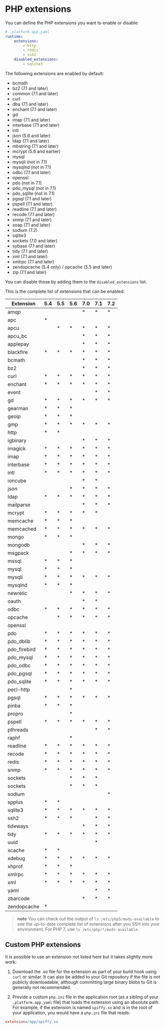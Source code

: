 # PHP extensions

You can define the PHP extensions you want to enable or disable:

```yaml
# .platform.app.yaml
runtime:
    extensions:
        - http
        - redis
        - ssh2
    disabled_extensions:
        - sqlite3
```

The following extensions are enabled by default:

* bcmath
* bz2 (7.1 and later)
* common (7.1 and later)
* curl
* dba (7.1 and later)
* enchant (7.1 and later)
* gd
* imap (7.1 and later)
* interbase (7.1 and later)
* intl
* json (5.6 and later)
* ldap (7.1 and later)
* mbstring (7.1 and later)
* mcrypt (5.6 and earlier)
* mysql
* mysqli (not in 7.1)
* mysqlnd (not in 7.1)
* odbc (7.1 and later)
* openssl
* pdo (not in 7.1)
* pdo_mysql (not in 7.1)
* pdo_sqlite (not in 7.1)
* pgsql (7.1 and later)
* pspell (7.1 and later)
* readline (7.1 and later)
* recode (7.1 and later)
* snmp (7.1 and later)
* soap (7.1 and later)
* sodium (7.2)
* sqlite3
* sockets (7.0 and later)
* sybase (7.1 and later)
* tidy (7.1 and later)
* xml (7.1 and later)
* xmlrpc (7.1 and later)
* zendopcache (5.4 only) / opcache (5.5 and later)
* zip (7.1 and later)


You can disable those by adding them to the `disabled_extensions` list.

This is the complete list of extensions that can be enabled:

| Extension    | 5.4 | 5.5 | 5.6 | 7.0 | 7.1 | 7.2 |
|--------------|-----|-----|-----|-----|-----|-----|
| amqp         |     |     |     | *   | *   | *   |
| apc          | *   |     |     |     |     |     |
| apcu         |     | *   | *   | *   | *   | *   |
| apcu_bc      |     |     |     | *   | *   | *   |
| applepay     |     |     |     | *   | *   | *   |
| blackfire    | *   | *   | *   | *   | *   | *   |
| bcmath       |     |     |     | *   | *   | *   |
| bz2          |     |     |     | *   | *   | *   |
| curl         | *   | *   | *   | *   | *   | *   |
| enchant      | *   | *   | *   | *   | *   | *   |
| event        |     |     |     |     | *   | *   |
| gd           | *   | *   | *   | *   | *   | *   |
| gearman      | *   | *   | *   |     |     |     |
| geoip        | *   | *   | *   |     |     |     |
| gmp          | *   | *   | *   | *   | *   | *   |
| http         | *   | *   |     |     |     |     |
| igbinary     |     |     |     | *   | *   | *   |
| imagick      | *   | *   | *   | *   | *   | *   |
| imap         | *   | *   | *   | *   | *   | *   |
| interbase    | *   | *   | *   | *   | *   | *   |
| intl         | *   | *   | *   | *   | *   | *   |
| ioncube      |     |     |     | *   | *   |     |
| json         |     |     | *   | *   | *   | *   |
| ldap         | *   | *   | *   | *   | *   | *   |
| mailparse    |     |     |     | *   | *   | *   |
| mcrypt       | *   | *   | *   | *   | *   |     |
| memcache     | *   | *   | *   |     |     |     |
| memcached    | *   | *   | *   | *   | *   | *   |
| mongo        | *   | *   | *   |     |     |     |
| mongodb      |     |     |     | *   | *   | *   |
| msgpack      |     |     | *   | *   | *   | *   |
| mssql        | *   | *   | *   |     |     |     |
| mysql        | *   | *   | *   |     |     |     |
| mysqli       | *   | *   | *   | *   | *   | *   |
| mysqlnd      | *   | *   | *   |     |     |     |
| newrelic     |     |     | *   | *   | *   | *   |
| oauth        |     |     |     | *   | *   |     |
| odbc         | *   | *   | *   | *   | *   | *   |
| opcache      |     | *   | *   | *   | *   | *   |
| openssl      |     |     |     |     |     |     |
| pdo          | *   | *   | *   | *   | *   | *   |
| pdo_dblib    | *   | *   | *   | *   | *   | *   |
| pdo_firebird | *   | *   | *   | *   | *   | *   |
| pdo_mysql    | *   | *   | *   | *   | *   | *   |
| pdo_odbc     | *   | *   | *   | *   | *   | *   |
| pdo_pgsql    | *   | *   | *   | *   | *   | *   |
| pdo_sqlite   | *   | *   | *   | *   | *   | *   |
| pecl-http    |     |     | *   |     |     |     |
| pgsql        | *   | *   | *   | *   | *   | *   |
| pinba        | *   | *   | *   |     |     |     |
| propro       |     |     | *   |     |     |     |
| pspell       | *   | *   | *   | *   | *   | *   |
| pthreads     |     |     |     |     | *   | *   |
| raphf        |     |     | *   |     |     |     |
| readline     | *   | *   | *   | *   | *   | *   |
| recode       | *   | *   | *   | *   | *   | *   |
| redis        | *   | *   | *   | *   | *   | *   |
| snmp         | *   | *   | *   | *   | *   | *   |
| sockets      |     |     | *   | *   | *   |     |
| sockets      |     |     | *   | *   | *   |
| sodium       |     |     |     |     |     | *   |
| spplus       | *   | *   |     |     |     |     |
| sqlite3      | *   | *   | *   | *   | *   | *   |
| ssh2         | *   | *   | *   |     | *   | *   |
| tideways     |     |     |     | *   | *   | *   |
| tidy         | *   | *   | *   | *   | *   | *   |
| uuid         |     |     |     |     | *   |     |
| xcache       | *   | *   |     |     |     |     |
| xdebug       | *   | *   | *   | *   | *   | *   |
| xhprof       | *   | *   | *   |     |     |     |
| xmlrpc       | *   | *   | *   | *   | *   | *   |
| xml          | *   | *   | *   | *   | *   | *   |
| yaml         |     |     |     |     | *   | *   |
| zbarcode     |     |     |     | *   | *   | *   |
| zendopcache  | *   |     |     |     |     |     |

> **note**
> You can check out the output of `ls /etc/php5/mods-available` to
> see the up-to-date complete list of extensions after you SSH into
> your environment. For PHP 7, use `ls /etc/php/*/mods-available`.

## Custom PHP extensions

It is possible to use an extension not listed here but it takes slightly more work:

1. Download the .so file for the extension as part of your build hook using `curl` or similar. It can also be added to your Git repository if the file is not publicly downloadable, although committing large binary blobs to Git is generally not recommended.

2. Provide a custom `php.ini` file in the application root (as a sibling of your `.platform.app.yaml` file) that loads the extension using an absolute path. For example, if the extension is named `spiffy.so` and is in the root of your application, you would have a `php.ini` file that reads:

```ini
extension=/app/spiffy.so
```
